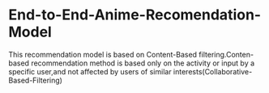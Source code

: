 # End-to-End-Anime-Recomendation-Model
 This recommendation model is based on Content-Based filtering.Conten-based recommendation method is based only on the activity or input by a specific user,and not affected by users of similar interests(Collaborative-Based-Filtering)
 
 
